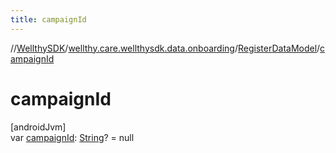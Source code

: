 ```yaml
---
title: campaignId
---
```

//[WellthySDK](../../../index.html)/[wellthy.care.wellthysdk.data.onboarding](../index.html)/[RegisterDataModel](index.html)/[campaignId](campaign-id.html)



# campaignId



[androidJvm]\
var [campaignId](campaign-id.html): [String](https://kotlinlang.org/api/latest/jvm/stdlib/kotlin/-string/index.html)? = null




